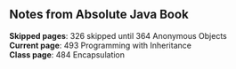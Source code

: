 ## Notes from Absolute Java Book

**Skipped pages**: 326 skipped until 364 Anonymous Objects  
**Current page**: 493 Programming with Inheritance  
**Class page**: 484 Encapsulation  
